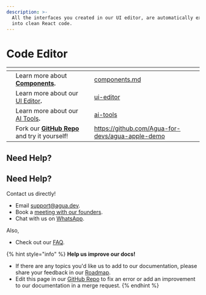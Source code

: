 ```yaml
---
description: >-
  All the interfaces you created in our UI editor, are automatically exported
  into clean React code.
---
```


# Code Editor



<table data-card-size="large" data-view="cards"><thead><tr><th></th><th></th><th></th><th data-hidden data-card-target data-type="content-ref"></th></tr></thead><tbody><tr><td></td><td>Learn more about <a href="../components.md"><strong>Components</strong></a><strong>.</strong></td><td></td><td><a href="../components.md">components.md</a></td></tr><tr><td></td><td>Learn more about our <a href="../ui-editor/">UI Editor</a><strong>.</strong></td><td></td><td><a href="../ui-editor/">ui-editor</a></td></tr><tr><td></td><td>Learn more about our <a href="../ai-tools/">AI Tools</a><strong>.</strong></td><td></td><td><a href="../ai-tools/">ai-tools</a></td></tr><tr><td></td><td>Fork our <a href="https://github.com/Agua-for-devs/agua-apple-demo"><strong>GitHub Repo</strong></a> and try it yourself!</td><td></td><td><a href="https://github.com/Agua-for-devs/agua-apple-demo">https://github.com/Agua-for-devs/agua-apple-demo</a></td></tr></tbody></table>



## Need Help?

## Need Help?

Contact us directly!

* Email [support@agua.dev](mailto:support@agua.dev).
* Book a [meeting with our founders](https://agua.tools/meetings/developers/onboarding).
* Chat with us on [WhatsApp](https://wa.me/12396883277).

Also,

* Check out our [FAQ](../../help-and-community/faq.md).



{% hint style="info" %}
**Help us improve our docs!**

* If there are any topics you'd like us to add to our documentation, please share your feedback in our [Roadmap](https://roadmap.agua.app/).
* Edit this page in our [GitHub Repo](https://github.com/Agua-for-devs/agua-documentation) to fix an error or add an improvement to our documentation in a merge request.
{% endhint %}
